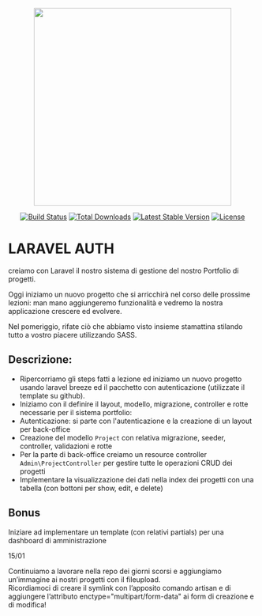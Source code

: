 <p align="center"><a href="https://laravel.com" target="_blank"><img src="https://raw.githubusercontent.com/laravel/art/master/logo-lockup/5%20SVG/2%20CMYK/1%20Full%20Color/laravel-logolockup-cmyk-red.svg" width="400"></a></p>

<p align="center">
<a href="https://travis-ci.org/laravel/framework"><img src="https://travis-ci.org/laravel/framework.svg" alt="Build Status"></a>
<a href="https://packagist.org/packages/laravel/framework"><img src="https://img.shields.io/packagist/dt/laravel/framework" alt="Total Downloads"></a>
<a href="https://packagist.org/packages/laravel/framework"><img src="https://img.shields.io/packagist/v/laravel/framework" alt="Latest Stable Version"></a>
<a href="https://packagist.org/packages/laravel/framework"><img src="https://img.shields.io/packagist/l/laravel/framework" alt="License"></a>
</p>

# LARAVEL AUTH

creiamo con Laravel il nostro sistema di gestione del nostro Portfolio di progetti. <br>

Oggi iniziamo un nuovo progetto che si arricchirà nel corso delle prossime lezioni: man mano aggiungeremo funzionalità e vedremo la nostra applicazione crescere ed evolvere. <br>

Nel pomeriggio, rifate ciò che abbiamo visto insieme stamattina stilando tutto a vostro piacere utilizzando SASS. <br>

## Descrizione:
- Ripercorriamo gli steps fatti a lezione ed iniziamo un nuovo progetto usando laravel breeze ed il pacchetto con autenticazione (utilizzate il template su github).
- Iniziamo con il definire il layout, modello, migrazione, controller e rotte necessarie per il sistema portfolio:
- Autenticazione: si parte con l'autenticazione e la creazione di un layout per back-office <br>
- Creazione del modello `Project` con relativa migrazione, seeder, controller, validazioni e rotte <br>
- Per la parte di back-office creiamo un resource controller `Admin\ProjectController` per gestire tutte le operazioni CRUD dei progetti <br>
- Implementare la visualizzazione dei dati nella index dei progetti con una tabella (con bottoni per show, edit, e delete) <br>

## Bonus
Iniziare ad implementare un template (con relativi partials) per una dashboard di amministrazione

15/01

Continuiamo a lavorare nella repo dei giorni scorsi e aggiungiamo un’immagine ai nostri progetti con il fileupload. <br>
Ricordiamoci di creare il symlink con l’apposito comando artisan e di aggiungere l’attributo enctype="multipart/form-data" ai form di creazione e di modifica!
